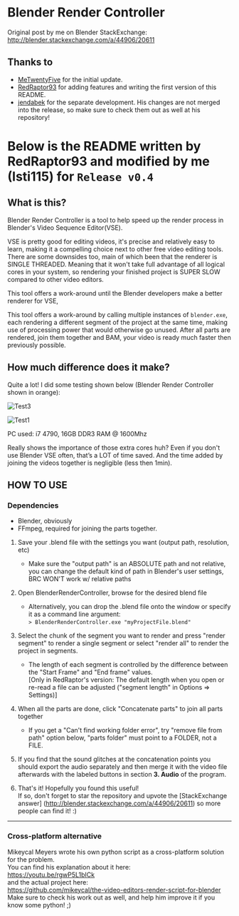 # Blender Render Controller

Original post by me on Blender StackExchange: http://blender.stackexchange.com/a/44906/20611

## Thanks to

* [MeTwentyFive](https://github.com/MeTwentyFive/BlenderRenderController) for the initial update.
* [RedRaptor93](https://github.com/RedRaptor93/BlenderRenderController/) for adding features and writing the first version of this README.
* [jendabek](https://github.com/jendabek/BlenderRenderController) for the separate development. His changes are not merged into the release, so make sure to check them out as well at his repository!

# Below is the README written by RedRaptor93 and modified by me (Isti115) for `Release v0.4`

## What is this?
Blender Render Controller is a tool to help speed up the render process in Blender's Video Sequence Editor(VSE).

VSE is pretty good for editing videos, it's precise and relatively easy to learn, making it a compelling choice next to other free video editing tools. There are some downsides too, main of which been that the renderer is SINGLE THREADED. Meaning that it won't take full advantage of all logical cores in your system, so rendering your finished project is SUPER SLOW compared to other video editors.

This tool offers a work-around until the Blender developers make a better renderer for VSE, 

This tool offers a work-around by calling multiple instances of `blender.exe`, each rendering a different segment of the project at the same time, making use of processing power that would otherwise go unused. After all parts are rendered, join them together and BAM, your video is ready much faster then previously possible.

## How much difference does it make?
Quite a lot! I did some testing shown below (Blender Render Controller shown in orange):

![Test3](https://app.box.com/representation/file_version_147671500287/image_2048/1.png?shared_name=u90snyjbzslz0zszwges1helzmyz6b8y)

![Test1](https://app.box.com/representation/file_version_147672318497/image_2048/1.png?shared_name=i1bwfn03tie6ieehwnz7mbp4lu700gzy)

PC used: i7 4790, 16GB DDR3 RAM @ 1600Mhz

Really shows the importance of those extra cores huh? Even if you don't use Blender VSE often, that’s a LOT of time saved. And the time added by joining the videos together is negligible (less then 1min).

## HOW TO USE

### Dependencies
- Blender, obviously
- FFmpeg, required for joining the parts together.

1. Save your .blend file with the settings you want (output path, resolution, etc)

	- Make sure the "output path" is an ABSOLUTE path and not relative, you can change the default kind of path in Blender's user settings, BRC WON'T work w/ relative paths
	
2. Open BlenderRenderController, browse for the desired blend file

	- Alternatively, you can drop the .blend file onto the window or specify it as a command line argument:  
	`> BlenderRenderController.exe "myProjectFile.blend"`
	
3. Select the chunk of the segment you want to render and press "render segment" to render a single segment or select "render all" to render the project in segments.

	- The length of each segment is controlled by the difference between the "Start Frame" and "End frame" values.  
	[Only in RedRaptor's version: The default length when you open or re-read a file can be adjusted ("segment length" in Options => Settings)]
	
4. When all the parts are done, click "Concatenate parts" to join all parts together

	- If you get a "Can't find working folder error", try "remove file from path" option below, "parts folder" must point to a FOLDER, not a FILE.
	
5. If you find that the sound glitches at the concatenation points you should export the audio separately and then merge it with the video file afterwards with the labeled buttons in section __3. Audio__ of the program.

6. That's it! Hopefully you found this useful!  
If so, don't forget to star the repository and upvote the [StackExchange answer] (http://blender.stackexchange.com/a/44906/20611) so more people can find it! :)
---
### Cross-platform alternative
Mikeycal Meyers wrote his own python script as a cross-platform solution for the problem.  
You can find his explanation about it here:   
https://youtu.be/rgwP5L1bICk  
and the actual project here:  
https://github.com/mikeycal/the-video-editors-render-script-for-blender  
Make sure to check his work out as well, and help him improve it if you know some python! ;)
